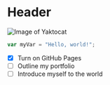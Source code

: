 # Header

![Image of Yaktocat](https://octodex.github.com/images/daftpunktocat-guy.gif)

``` javascript
var myVar = "Hello, world!";
```

- [x] Turn on GitHub Pages
- [ ] Outline my portfolio
- [ ] Introduce myself to the world
